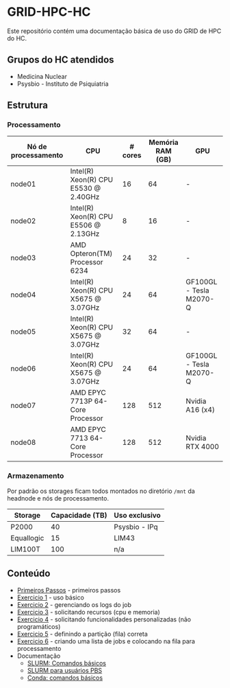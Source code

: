 # GRID-HPC-HC

Este repositório contém uma documentação básica de uso do GRID de HPC do HC.

## Grupos do HC atendidos

  * Medicina Nuclear
  * Psysbio - Instituto de Psiquiatria

## Estrutura

### Processamento

| Nó de processamento | CPU                                   | # cores | Memória RAM (GB) |           GPU           |
| ------------------- | ------------------------------------- | ------- | ---------------- |-------------------------|
| node01              | Intel(R) Xeon(R) CPU E5530  @ 2.40GHz | 16      | 64               |            -            |
| node02              | Intel(R) Xeon(R) CPU E5506  @ 2.13GHz | 8       | 16               |            -            |
| node03              | AMD Opteron(TM) Processor 6234        | 24      | 32               |            -            |
| node04              | Intel(R) Xeon(R) CPU X5675  @ 3.07GHz | 24      | 64               | GF100GL - Tesla M2070-Q |
| node05              | Intel(R) Xeon(R) CPU X5675  @ 3.07GHz | 32      | 64               |            -            |
| node06              | Intel(R) Xeon(R) CPU X5675  @ 3.07GHz | 24      | 64               | GF100GL - Tesla M2070-Q |
| node07              | AMD EPYC 7713P 64-Core Processor      | 128     | 512              |     Nvidia A16 (x4)     |
| node08              | AMD EPYC 7713 64-Core Processor       | 128     | 512              |     Nvidia RTX 4000     |

### Armazenamento

Por padrão os storages ficam todos montados no diretório `/mnt` da headnode e nós de processamento.

| Storage             | Capacidade (TB) | Uso exclusivo |
| ------------------- | --------------- | ------------- |
| P2000               | 40              | Psysbio - IPq |
| Equallogic          | 15              | LIM43         |
| LIM100T             | 100             | n/a           |

## Conteúdo

  * [Primeiros Passos](basic/README.md) - primeiros passos
  * [Exercicio 1](exercicio1/README.md) - uso básico
  * [Exercicio 2](exercicio2/README.md) - gerenciando os logs do job
  * [Exercicio 3](exercicio3/README.md) - solicitando recursos (cpu e memoria)
  * [Exercicio 4](exercicio4/README.md) - solicitando funcionalidades personalizadas (não programáticos)
  * [Exercicio 5](exercicio5/README.md) - definindo a partição (fila) correta
  * [Exercicio 6](exercicio6/README.md) - criando uma lista de jobs e colocando na fila para processamento
  * Documentação
    * [SLURM: Comandos básicos](docs/slurm-basic-commands.md)
    * [SLURM para usuários PBS](docs/pbs-to-slurm.md)
    * [Conda: comandos básicos](docs/conda-basic-commands.md)

